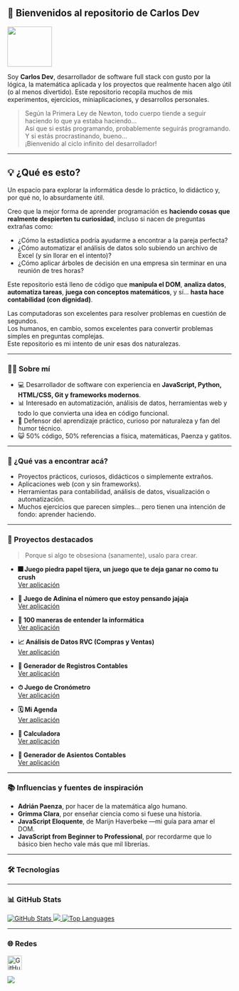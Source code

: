 ## 👋 Bienvenidos al repositorio de Carlos Dev

<img src="https://media0.giphy.com/media/v1.Y2lkPTc5MGI3NjExNXpyYWF1ZWppbzBwajZrOW5jNWVvcnVoa2NpdHZsMDRkOHZ2b3dncCZlcD12MV9pbnRlcm5hbF9naWZfYnlfaWQmY3Q9cw/Affq0pwonb2l62ztdH/giphy.gif" width="100" height="90"/>

Soy **Carlos Dev**, desarrollador de software full stack con gusto por la lógica, la matemática aplicada y los proyectos que realmente hacen algo útil (o al menos divertido). Este repositorio recopila muchos de mis experimentos, ejercicios, miniaplicaciones, y desarrollos personales.

> Según la Primera Ley de Newton, todo cuerpo tiende a seguir haciendo lo que ya estaba haciendo...  
> Así que si estás programando, probablemente seguirás programando. Y si estás procrastinando, bueno...  
> ¡Bienvenido al ciclo infinito del desarrollador!

---

## 💡 ¿Qué es esto?

Un espacio para explorar la informática desde lo práctico, lo didáctico y, por qué no, lo absurdamente útil.

Creo que la mejor forma de aprender programación es **haciendo cosas que realmente despierten tu curiosidad**, incluso si nacen de preguntas extrañas como:

- ¿Cómo la estadística podría ayudarme a encontrar a la pareja perfecta?
- ¿Cómo automatizar el análisis de datos solo subiendo un archivo de Excel (y sin llorar en el intento)?
- ¿Cómo aplicar árboles de decisión en una empresa sin terminar en una reunión de tres horas?

Este repositorio está lleno de código que **manipula el DOM**, **analiza datos**, **automatiza tareas**, **juega con conceptos matemáticos**, y sí... **hasta hace contabilidad (con dignidad)**.

Las computadoras son excelentes para resolver problemas en cuestión de segundos.  
Los humanos, en cambio, somos excelentes para convertir problemas simples en preguntas complejas.  
Este repositorio es mi intento de unir esas dos naturalezas.

---

### 🧑‍💻 Sobre mí

- 💻 Desarrollador de software con experiencia en **JavaScript, Python, HTML/CSS, Git y frameworks modernos**.
- 📊 Interesado en automatización, análisis de datos, herramientas web y todo lo que convierta una idea en código funcional.
- 🧠 Defensor del aprendizaje práctico, curioso por naturaleza y fan del humor técnico.
- 😺 50% código, 50% referencias a física, matemáticas, Paenza y gatitos.

---

### 💼 ¿Qué vas a encontrar acá?

- Proyectos prácticos, curiosos, didácticos o simplemente extraños.
- Aplicaciones web (con y sin frameworks).
- Herramientas para contabilidad, análisis de datos, visualización o automatización.
- Muchos ejercicios que parecen simples... pero tienen una intención de fondo: aprender haciendo.

---

### 🌟 Proyectos destacados

> Porque si algo te obsesiona (sanamente), usalo para crear.
- **🎆 Juego piedra papel tijera, un juego que te deja ganar no como tu crush**  
  [Ver aplicación](https://piedra-papel-tijera-one-flame.vercel.app/)
  
- **🔢 Juego de Adinina el número que estoy pensando jajaja**  
  [Ver aplicación](https://juego-adininanza.netlify.app/)
  
- **🔢 100 maneras de entender la informática**  
  [Ver aplicación](https://100-algoritmos.vercel.app/)

- **📈 Análisis de Datos RVC (Compras y Ventas)**  
  [Ver aplicación](https://grafica-rcv.netlify.app/)

- **💼 Generador de Registros Contables**  
  [Ver aplicación](https://contabilidad-ya.netlify.app/)

- **⏱ Juego de Cronómetro**  
  [Ver aplicación](https://cronometrojuego.netlify.app)

- **🗓 Mi Agenda**  
  [Ver aplicación](https://miagendaya.netlify.app/)

- **🧮 Calculadora**  
  [Ver aplicación](https://dynamic-quokka-8acbd0.netlify.app/)

- **📘 Generador de Asientos Contables**  
  [Ver aplicación](https://contabilidad-basica-pro.netlify.app/)

---

### 📚 Influencias y fuentes de inspiración

- **Adrián Paenza**, por hacer de la matemática algo humano.
- **Grimma Clara**, por enseñar ciencia como si fuese una historia.
- **JavaScript Eloquente**, de Marijn Haverbeke —mi guía para amar el DOM.
- **JavaScript from Beginner to Professional**, por recordarme que lo básico bien hecho vale más que mil librerías.

---

### 🛠 Tecnologías

<p align="left">
  <!-- Tus íconos de tecnologías van aquí -->
</p>

---

### 📊 GitHub Stats

<a href="http://www.github.com/oqowiiiwiiwiuau-ctrl">
  <img src="https://github-readme-stats.vercel.app/api?username=oqowiiiwiiwiuau-ctrl&show_icons=true&count_private=true&title_color=0891b2&text_color=ffffff&icon_color=0891b2&bg_color=1c1917&hide_border=true" alt="GitHub Stats" />
</a>

<a href="http://www.github.com/oqowiiiwiiwiuau-ctrl">
  <img src="https://github-readme-streak-stats.herokuapp.com/?user=oqowiiiwiiwiuau-ctrl&stroke=ffffff&background=1c1917&ring=0891b2&fire=0891b2&currStreakNum=ffffff&currStreakLabel=0891b2&sideNums=ffffff&sideLabels=ffffff&dates=ffffff&hide_border=true" />
</a>

<a href="https://github.com/oqowiiiwiiwiuau-ctrl">
  <img src="https://github-readme-stats.vercel.app/api/top-langs/?username=oqowiiiwiiwiuau-ctrl&langs_count=10&title_color=0891b2&text_color=ffffff&icon_color=0891b2&bg_color=1c1917&hide_border=true&locale=en&custom_title=Top%20Languages" alt="Top Languages" />
</a>

---

### 🌐 Redes

<p align="left">
  <a href="https://www.github.com/oqowiiiwiiwiuau-ctrl" target="_blank" rel="noreferrer">
    <img src="https://raw.githubusercontent.com/danielcranney/readme-generator/main/public/icons/socials/github.svg" width="32" height="32" alt="GitHub" title="GitHub" />
  </a>
</p>

<a href="https://www.github.com/oqowiiiwiiwiuau-ctrl">
  <img src="https://img.shields.io/github/followers/oqowiiiwiiwiuau-ctrl?logo=github&style=for-the-badge&color=0891b2&labelColor=1c1917" />
</a>

